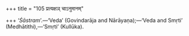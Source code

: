 +++
title = "105 प्रत्यक्षञ् चाऽनुमानम्"

+++
‘*Śāstram*’.—‘Veda’ (Govindarāja and Nārāyaṇa);—‘Veda and Smṛti’
(Medhātithi),—‘Smṛti’ (Kullūka).
